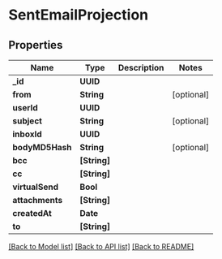 # SentEmailProjection

## Properties
Name | Type | Description | Notes
------------ | ------------- | ------------- | -------------
**_id** | **UUID** |  | 
**from** | **String** |  | [optional] 
**userId** | **UUID** |  | 
**subject** | **String** |  | [optional] 
**inboxId** | **UUID** |  | 
**bodyMD5Hash** | **String** |  | [optional] 
**bcc** | **[String]** |  | 
**cc** | **[String]** |  | 
**virtualSend** | **Bool** |  | 
**attachments** | **[String]** |  | 
**createdAt** | **Date** |  | 
**to** | **[String]** |  | 

[[Back to Model list]](../README#documentation-for-models) [[Back to API list]](../README#documentation-for-api-endpoints) [[Back to README]](../README)


